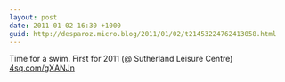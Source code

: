 ```yaml
---
layout: post
date: 2011-01-02 16:30 +1000
guid: http://desparoz.micro.blog/2011/01/02/t21453224762413058.html
---
```

Time for a swim. First for 2011 (@ Sutherland Leisure Centre) [4sq.com/gXANJn](http://4sq.com/gXANJn)
